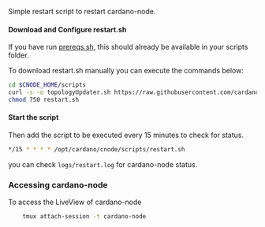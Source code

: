 Simple restart script to restart cardano-node.

#### Download and Configure restart.sh

If you have run [prereqs.sh](basics.md#pre-requisites), this should already be available in your scripts folder.

To download restart.sh manually you can execute the commands below:

```bash
cd $CNODE_HOME/scripts
curl -s -o topologyUpdater.sh https://raw.githubusercontent.com/cardano-community/guild-operators/master/scripts/cnode-helper-scripts/restart.sh
chmod 750 restart.sh
```

#### Start the script

Then add the script to be executed every 15 minutes to check for status.

```bash
*/15 * * * * /opt/cardano/cnode/scripts/restart.sh
```

you can check `logs/restart.log` for cardano-node status.

### Accessing cardano-node

To access the LiveView of cardano-node

```bash
    tmux attach-session -t cardano-node
```
